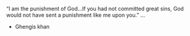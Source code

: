 “I am the punishment of God...If you had not committed great sins, God would not have sent a punishment like me upon you.” ...
- Ghengis khan
